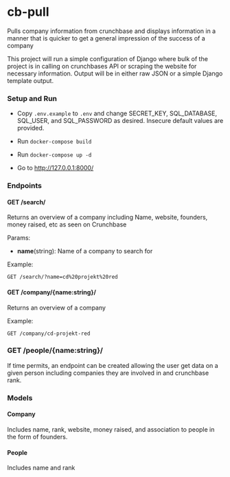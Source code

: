 # cb-pull
Pulls company information from crunchbase and displays information in a manner that is quicker to get a general impression of the success of a company

This project will run a simple configuration of Django where bulk of the project is in calling on crunchbases API or scraping the website for necessary information. Output will be in either raw JSON or a simple Django template output.

### Setup and Run

- Copy `.env.example` to `.env` and change SECRET_KEY, SQL_DATABASE, SQL_USER, and SQL_PASSWORD as desired. Insecure default values are provided.

- Run `docker-compose build`

- Run `docker-compose up -d`

- Go to http://127.0.0.1:8000/

### Endpoints

#### GET /search/

Returns an overview of a company including Name, website, founders, money raised, etc as seen on Crunchbase

Params:

 - **name**(string): Name of a company to search for

 Example:
 ```
 GET /search/?name=cd%20projekt%20red
 ```

#### GET /company/{name:string}/

Returns an overview of a company

Example:
```
GET /company/cd-projekt-red
```

### GET /people/{name:string}/

If time permits, an endpoint can be created allowing the user get data on a given person including companies they are involved in and crunchbase rank.


### Models

#### Company

Includes name, rank, website, money raised, and association to people in the form of founders.

#### People

Includes name and rank
